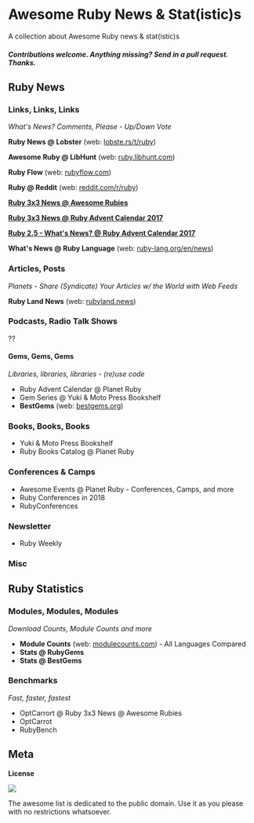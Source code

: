 # Awesome Ruby News & Stat(istic)s

A collection about Awesome Ruby news & stat(istic)s  


#### _Contributions welcome. Anything missing? Send in a pull request. Thanks._



## Ruby News


### Links, Links, Links

_What's News? Comments, Please - Up/Down Vote_

**Ruby News @ Lobster**  (web: [lobste.rs/t/ruby](https://lobste.rs/t/ruby))

**Awesome Ruby @ LibHunt** (web: [ruby.libhunt.com](https://ruby.libhunt.com))

**Ruby Flow** (web: [rubyflow.com](http://rubyflow.com))

**Ruby @ Reddit** (web: [reddit.com/r/ruby](https://www.reddit.com/r/ruby))

[**Ruby 3x3 News @ Awesome Rubies**](https://github.com/planetruby/awesome-rubies#3x3-news)

[**Ruby 3x3 News @ Ruby Advent Calendar 2017**](https://planetruby.github.io/advent2017/ruby3x3)

[**Ruby 2.5 - What's News? @ Ruby Advent Calendar 2017**](https://planetruby.github.io/advent2017/ruby25)

**What's News @ Ruby Language** (web: [ruby-lang.org/en/news](https://www.ruby-lang.org/en/news))



### Articles, Posts

_Planets - Share (Syndicate) Your Articles w/ the World with Web Feeds_

**Ruby Land News** (web: [rubyland.news](https://rubyland.news))


### Podcasts, Radio Talk Shows

??


#### Gems, Gems, Gems

_Libraries, libraries, libraries - (re)use code_

- Ruby Advent Calendar @ Planet Ruby
- Gem Series @ Yuki & Moto Press Bookshelf
- **BestGems**  (web: [bestgems.org](http://bestgems.org))


### Books, Books, Books

- Yuki & Moto Press Bookshelf
- Ruby Books Catalog @ Planet Ruby


### Conferences & Camps

- Awesome Events @ Planet Ruby  - Conferences, Camps, and more
- Ruby Conferences in 2018 
- RubyConferences


### Newsletter

- Ruby Weekly


### Misc


## Ruby Statistics

### Modules, Modules, Modules

_Download Counts, Module Counts and more_

- **Module Counts** (web: [modulecounts.com](http://modulecounts.com)) - All Languages Compared 
- **Stats @ RubyGems**
- **Stats @ BestGems**


### Benchmarks

_Fast, faster, fastest_

- OptCarrort @ Ruby 3x3 News @ Awesome Rubies
- OptCarrot
- RubyBench



## Meta

**License**

![](https://publicdomainworks.github.io/buttons/zero88x31.png)

The awesome list is dedicated to the public domain. Use it as you please with no restrictions whatsoever.
